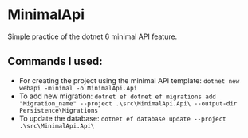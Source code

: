 # MinimalApi
Simple practice of the dotnet 6 minimal API feature.

## Commands I used:
 - For creating the project using the minimal API template: `dotnet new webapi -minimal -o MinimalApi.Api`
 - To add new migration: `dotnet ef dotnet ef migrations add "Migration_name" --project .\src\MinimalApi.Api\ --output-dir Persistence\Migrations`
 - To update the database: `dotnet ef database update --project .\src\MinimalApi.Api\`